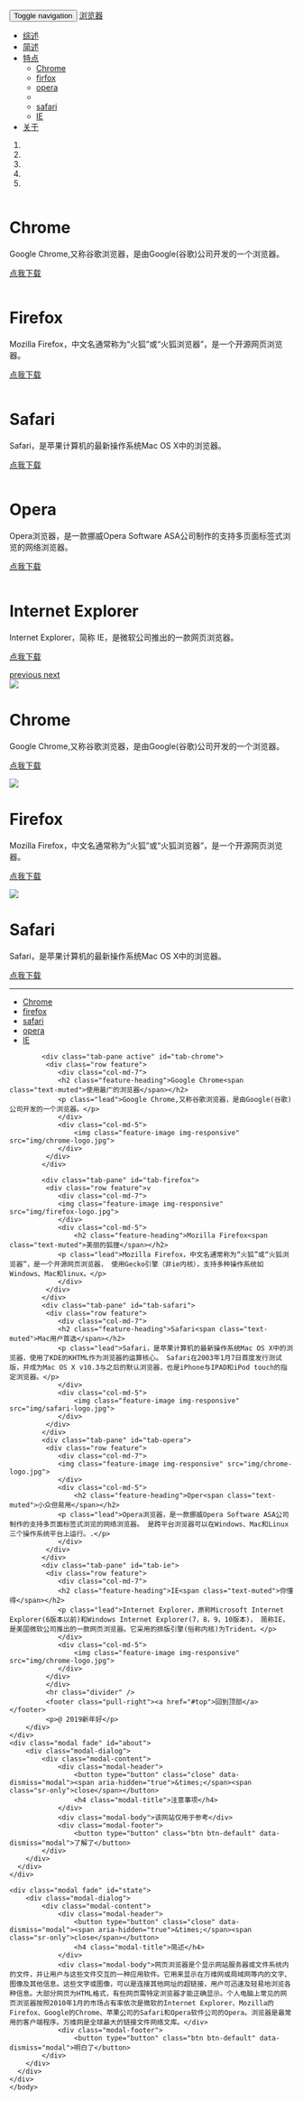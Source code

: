 <!DOCTYPE html>
<html lang="zh-CN">
	<head>
		<meta charset="utf-8" />
		<meta http-equiv="X-UA-Compatible" content="IE=edge">
		<meta name="viewport" content="width=device-width, initial-scale=1, maxium-scale=1,minimum-scale=1, user-scalable=no">
		<title>浏览器</title>
		<link rel="stylesheet" href="bootstrap-3.3.7-dist/css/bootstrap.min.css">
		<link rel="stylesheet" type="text/css" href="css/main.css">
		<script src="bootstrap-3.3.7-dist/js/jquery-1.11.1.min.js"></script>
		<script src="bootstrap-3.3.7-dist/js/bootstrap.min.js"></script>
	</head>
	<body>
		<nav class="navbar navbar-default navbar-fixed-top navbar-inverse" role="navigation">
			<div class="container">
				<div class="navbar-header">
					<button type="button" class="navbar-toggle collapsed" data-toggle="collapse" data-target="#demo-navbar">
						<span class="sr-only">Toggle navigation</span>
						<span class="icon-bar"></span>
						<span class="icon-bar"></span>
						<span class="icon-bar"></span>
					</button>
					<a class="navbar-brand" href="#">浏览器</a>
				</div>
				<div class="collapse navbar-collapse" id="demo-navbar">
					<ul class="nav navbar-nav">
						<li class="active"><a href="#">综述</a></li>
						<li><a href="#" data-toggle="modal" data-target="#state">简述</a></li>
						<li class="dropdown">
							<a href="#" class="dropdown-toggle" data-toggle="dropdown">特点<span class="caret"></span></a>
							<ul class="dropdown-menu" role="menu">
								<li><a href="#">Chrome</a></li>
								<li><a href="#">firfox</a></li>
								<li><a href="#">opera</a></li>
								<li class="divider"><a></a></li>
								<li><a href="#">safari</a></li>
								<li><a href="#">IE</a></li>
							</ul>
						</li>
						<li><a href="#" data-toggle="modal" data-target="#about">关于</a></li>
					</ul>
				</div>
			</div>
		</nav>
		<div id="carousel-example-generic" class="carousel slide" data-ride="carousel">
			<ol class="carousel-indicators">
				<li data-target="#carousel-example-generic" data-slide-to="0" class="active"></li>
					<li data-target="#carousel-example-generic" data-slide-to="1"></li>
					<li data-target="#carousel-example-generic" data-slide-to="2"></li>
					<li data-target="#carousel-example-generic" data-slide-to="3"></li>
					<li data-target="#carousel-example-generic" data-slide-to="4"></li>
			</ol>
			<div class="carousel-inner" role="listbox">
				<div class="item active">
					<img src="img/chrome-big.jpg" alt=""><div class="carousel-caption">
						<h1>Chrome</h1>
						<p>Google Chrome,又称谷歌浏览器，是由Google(谷歌)公司开发的一个浏览器。</p>
						<p><a class="btn btn-lg btn-primary" href="#" role="buttom" target="_blank">点我下载</a></p>
					</div>
				</div>
				<div class="item">
					<img src="img/firefox-big.jpg" alt=""><div class="carousel-caption">
						<h1>Firefox</h1>
						<p>Mozilla Firefox，中文名通常称为“火狐”或“火狐浏览器”，是一个开源网页浏览器。</p>
						<p><a class="btn btn-lg btn-primary" href="#" role="buttom" target="_blank">点我下载</a></p>
					</div>
				</div>
				<div class="item">
					<img src="img/ie-big.jpg" alt=""><div class="carousel-caption">
						<h1>Safari</h1>
						<p>Safari，是苹果计算机的最新操作系统Mac OS X中的浏览器。</p>
						<p><a class="btn btn-lg btn-primary" href="#" role="buttom" target="_blank">点我下载</a></p>
					</div>
				</div>
				<div class="item">
					<img src="img/opera-big.jpg" alt=""><div class="carousel-caption">
						<h1>Opera</h1>
						<p>Opera浏览器，是一款挪威Opera Software ASA公司制作的支持多页面标签式浏览的网络浏览器。</p>
						<p><a class="btn btn-lg btn-primary" href="#" role="buttom" target="_blank">点我下载</a></p>
					</div>
				</div>
				<div class="item">
					<img src="img/safari-big.jpg" alt=""><div class="carousel-caption">
						<h1>Internet Explorer</h1>
						<p>Internet Explorer，简称 IE，是微软公司推出的一款网页浏览器。</p>
						<p><a class="btn btn-lg btn-primary" href="#" role="buttom" target="_blank">点我下载</a></p>
					</div>
				</div>
			</div>
			<a class="left carousel-control" href="#carousel-example-generic" rol="button" data-slide="prev">
				<span class="glyphicon glyphicon-chevron-left"></span>
				<span class="sr-only">previous</span>
			</a>
			<a class="right carousel-control" href="#carousel-example-generic" rol="button" data-slide="prev">
				<span class="glyphicon glyphicon-chevron-right"></span>
				<span class="sr-only">next</span>
			</a>
		</div>
		<div class="container" id="summary-container">
			<div class="row">
				<div class="col-md-4">
					<img src="img/chrome-logo-small.jpg" />
					<h1>Chrome</h1>
						<p>Google Chrome,又称谷歌浏览器，是由Google(谷歌)公司开发的一个浏览器。</p>
						<p><a class="btn btn-default" href="#" role="buttom" target="_blank">点我下载</a></p>
				</div>
				<div class="col-md-4">
					<img src="img/firefox-logo-small.jpg" />
					<h1>Firefox</h1>
						<p>Mozilla Firefox，中文名通常称为“火狐”或“火狐浏览器”，是一个开源网页浏览器。</p>
						<p><a class="btn btn-default" href="#" role="buttom" target="_blank">点我下载</a></p>
				</div>
				<div class="col-md-4">
					<img src="img/safari-logo-small.jpg" />
					<h1>Safari</h1>
						<p>Safari，是苹果计算机的最新操作系统Mac OS X中的浏览器。</p>
						<p><a class="btn btn-default" href="#" role="buttom" target="_blank">点我下载</a></p>
				</div>
			</div>
			<hr class="divider"/>
		</div>
	<div class="container">	
		<ul class="nav nav-tabs" role="tablist" id="tab-list">
			<li class="active"><a href="#tab-chrome" role="tab" data-toggle="tab">Chrome</a></li>
			<li><a href="#tab-firefox" role="tab" data-toggle="tab">firefox</a></li>
			<li><a href="#tab-safari" role="tab" data-toggle="tab">safari</a></li>
			<li><a href="#tab-opera" role="tab" data-toggle="tab">opera</a></li>
			<li><a href="#tab-ie" role="tab" data-toggle="tab">IE</a></li>
		</ul>
		<div class="tab-content conr">
			
			<div class="tab-pane active" id="tab-chrome">
			 <div class="row feature">
				<div class="col-md-7">
				<h2 class="feature-heading">Google Chrome<span class="text-muted">使用最广的浏览器</span></h2>
				<p class="lead">Google Chrome,又称谷歌浏览器，是由Google(谷歌)公司开发的一个浏览器。</p>
				</div>
				<div class="col-md-5">
					<img class="feature-image img-responsive" src="img/chrome-logo.jpg">
				</div>
			 </div>	
			</div>
			
			<div class="tab-pane" id="tab-firefox">
			 <div class="row feature">v
				<div class="col-md-7">
				<img class="feature-image img-responsive" src="img/firefox-logo.jpg">
				</div>
				<div class="col-md-5">
					<h2 class="feature-heading">Mozilla Firefox<span class="text-muted">美丽的狐狸</span></h2>
				<p class="lead">Mozilla Firefox，中文名通常称为“火狐”或“火狐浏览器”，是一个开源网页浏览器， 使用Gecko引擎（非ie内核），支持多种操作系统如Windows、Mac和linux。</p>
				</div>
			 </div>
			</div>
			<div class="tab-pane" id="tab-safari">
			 <div class="row feature">
				<div class="col-md-7">
				<h2 class="feature-heading">Safari<span class="text-muted">Mac用户首选</span></h2>
				<p class="lead">Safari，是苹果计算机的最新操作系统Mac OS X中的浏览器，使用了KDE的KHTML作为浏览器的运算核心。 Safari在2003年1月7日首度发行测试版，并成为Mac OS X v10.3与之后的默认浏览器，也是iPhone与IPAD和iPod touch的指定浏览器。</p>
				</div>
				<div class="col-md-5">
					<img class="feature-image img-responsive" src="img/safari-logo.jpg">
				</div>
			 </div>
			</div>
			<div class="tab-pane" id="tab-opera">
			 <div class="row feature">
				<div class="col-md-7">
				<img class="feature-image img-responsive" src="img/chrome-logo.jpg">
				</div>
				<div class="col-md-5">
					<h2 class="feature-heading">Oper<span class="text-muted">小众但易用</span></h2>
				<p class="lead">Opera浏览器，是一款挪威Opera Software ASA公司制作的支持多页面标签式浏览的网络浏览器。 是跨平台浏览器可以在Windows、Mac和Linux三个操作系统平台上运行。.</p>
				</div>
			 </div>
			</div>
			<div class="tab-pane" id="tab-ie">
			 <div class="row feature">
				<div class="col-md-7">
				<h2 class="feature-heading">IE<span class="text-muted">你懂得</span></h2>
				<p class="lead">Internet Explorer，原称Microsoft Internet Explorer(6版本以前)和Windows Internet Explorer(7，8，9，10版本)， 简称IE，是美国微软公司推出的一款网页浏览器。它采用的排版引擎(俗称内核)为Trident。</p>
				</div>
				<div class="col-md-5">
					<img class="feature-image img-responsive" src="img/chrome-logo.jpg">
				</div>
			 </div>
			 </div>
			 <hr class="divider" />
			 <footer class="pull-right"><a href="#top">回到顶部</a></footer>
			 <p>@ 2019新年好</p>
		</div>
	</div>	
	<div class="modal fade" id="about">
		<div class="modal-dialog">
			<div class="modal-content">
				<div class="modal-header">
					<button type="button" class="close" data-dismiss="modal"><span aria-hidden="true">&times;</span><span class="sr-only">close</span></button>
					<h4 class="modal-title">注意事项</h4>
				</div>
				<div class="modal-body">该网站仅用于参考</div>
				<div class="modal-footer">
					<button type="button" class="btn btn-default" data-dismiss="modal">了解了</button>
			</div>
		</div>
	  </div>	
	</div>
	
	<div class="modal fade" id="state">
		<div class="modal-dialog">
			<div class="modal-content">
				<div class="modal-header">
					<button type="button" class="close" data-dismiss="modal"><span aria-hidden="true">&times;</span><span class="sr-only">close</span></button>
					<h4 class="modal-title">简述</h4>
				</div>
				<div class="modal-body">网页浏览器是个显示网站服务器或文件系统内的文件，并让用户与这些文件交互的一种应用软件。它用来显示在万维网或局域网等内的文字、图像及其他信息。这些文字或图像，可以是连接其他网址的超链接，用户可迅速及轻易地浏览各种信息。大部分网页为HTML格式，有些网页需特定浏览器才能正确显示。个人电脑上常见的网页浏览器按照2010年1月的市场占有率依次是微软的Internet Explorer、Mozilla的Firefox、Google的Chrome、苹果公司的Safari和Opera软件公司的Opera。浏览器是最常用的客户端程序。万维网是全球最大的链接文件网络文库。</div>
				<div class="modal-footer">
					<button type="button" class="btn btn-default" data-dismiss="modal">明白了</button>
			</div>
		</div>
	  </div>	
	</div>
	</body>
</html>
